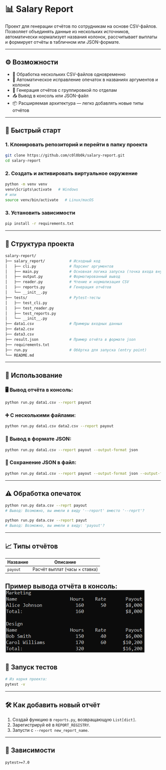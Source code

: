 
# 📊 Salary Report

Проект для генерации отчётов по сотрудникам на основе CSV-файлов. Позволяет объединять данные из нескольких источников, автоматически нормализует названия колонок, рассчитывает выплаты и формирует отчёты в табличном или JSON-формате.

---

## ⚙️ Возможности

- 📁 Обработка нескольких CSV-файлов одновременно
- 🧠 Автоматическое исправление опечаток в названиях аргументов и колонок
- 🧾 Генерация отчётов с группировкой по отделам
- 📤 Вывод в консоль или JSON-файл
- 📦 Расширяемая архитектура — легко добавлять новые типы отчётов

---

## 🚀 Быстрый старт

### 1. Клонировать репозиторий и перейти в папку проекта

```bash
git clone https://github.com/c0l0b0k/salary-report.git
cd salary-report
```

### 2. Создать и активировать виртуальное окружение

```bash
python -m venv venv
venv\Scripts\activate   # Windows
# или
source venv/bin/activate   # Linux/macOS
```

### 3. Установить зависимости

```bash
pip install -r requirements.txt
```

---

## 📂 Структура проекта

```bash
salary-report/
├── salary_report/           # Исходный код
│   ├── cli.py               # Парсинг аргументов
│   ├── main.py              # Основная логика запуска (точка входа внутри пакета)
│   ├── output.py            # Форматированный вывод
│   ├── reader.py            # Чтение и нормализация CSV
│   ├── reports.py           # Генерация отчётов
│   └── __init__.py
├── tests/                   # Pytest-тесты
│   ├── test_cli.py
│   ├── test_reader.py
│   ├── test_reports.py
│   └── __init__.py
├── data1.csv                # Примеры входных данных
├── data2.csv
├── data3.csv
├── result.json              # Пример отчёта в формате json
├── requirements.txt
├── run.py                   # Обёртка для запуска (entry point)
└── README.md
```

---

## 🔧 Использование

### 🖥️ Вывод отчёта в консоль:

```bash
python run.py data1.csv --report payout
```

### ➕ С несколькими файлами:

```bash
python run.py data1.csv data2.csv --report payout
```

### 🧾 Вывод в формате JSON:

```bash
python run.py data1.csv --report payout --output-format json
```

### 💾 Сохранение JSON в файл:

```bash
python run.py data1.csv --report payout --output-format json --output-file result.json
```

---

## ⚠️ Обработка опечаток

```bash
python run.py data.csv --reprt payout
# Вывод: Возможно, вы имели в виду '--report' вместо '--reprt'?
```

```bash
python run.py data.csv --report payut
# Вывод: Возможно, вы имели в виду: 'payout'?
```

---

## 📈 Типы отчётов

| Название   | Описание                             |
|------------|--------------------------------------|
| `payout`   | Расчёт выплат (часы × ставка)        |

Пример вывода отчёта в консоль:
![img.png](sample_report.png)
---

## 🧪 Запуск тестов

```bash
# Из корня проекта:
pytest -v
```

---

## 🛠 Как добавить новый отчёт

1. Создай функцию в `reports.py`, возвращающую `List[dict]`.
2. Зарегистрируй её в `REPORT_REGISTRY`.
3. Запусти с `--report new_report_name`.

---

## 📌 Зависимости

```
pytest>=7.0
```